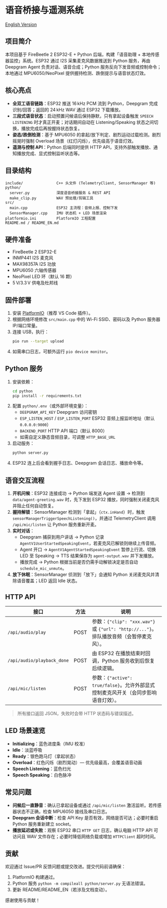 # 语音桥接与遥测系统

[English Version](README_EN.md)

## 项目简介

本项目基于 FireBeetle 2 ESP32-E + Python 后端，构建「语音助理 + 本地传感器监控」系统。ESP32 通过 I2S 采集麦克风数据推送到 Python 服务，再由 Deepgram Agent 负责对话、语音合成；Python 服务反向下发音频或控制命令；本地通过 MPU6050/NeoPixel 提供握持检测、跌倒提示与语音状态灯效。

## 核心亮点

- **全双工语音链路**：ESP32 推送 16 kHz PCM 流到 Python，Deepgram 完成识别/回答；返回的 24 kHz WAV 通过 ESP32 下载播放。
- **三段式语音状态**：启动预置问候语后保持静默，只有拿起设备触发 `SPEECH LISTENING` 时才真正开麦；对话期间自动在 Listening/Speaking 状态之间切换，播放完成后再按握持状态恢复。
- **姿态/跌倒检测**：基于 MPU6050 的拿起/放下判定、剧烈运动过载检测。剧烈摇晃时强制 Overload 场景（红灯闪烁），优先级高于语音灯效。
- **遥测与控制 API**：Python 后端同时提供 HTTP API，支持外部触发播放、通知播放完成、显式控制监听状态等。

## 目录结构

```
include/               C++ 头文件 (TelemetryClient, SensorManager 等)
python/
  server.py            深度语音桥接服务 & REST API
  make_clip.py         WAV 预处理/剪辑工具
src/
  main.cpp             ESP32 主流程：音频上报、控制下发
  SensorManager.cpp    IMU 状态机 + LED 场景渲染
platformio.ini         PlatformIO 工程配置
README.md / README_EN.md
```

## 硬件准备

- FireBeetle 2 ESP32-E
- INMP441 I2S 麦克风
- MAX98357A I2S 功放
- MPU6050 六轴传感器
- NeoPixel LED 环（默认 16 颗）
- 5 V/3.3 V 供电及杜邦线

## 固件部署

1. 安装 [PlatformIO](https://platformio.org/)（推荐 VS Code 插件）。
2. 根据网络环境修改 `src/main.cpp` 中的 Wi-Fi SSID、密码以及 Python 服务器 IP/端口常量。
3. 连接 USB，执行：
   ```bash
   pio run --target upload
   ```
4. 如需串口日志，可额外运行 `pio device monitor`。

## Python 服务

1. 安装依赖：
   ```bash
   cd python
   pip install -r requirements.txt
   ```
2. 配置 `python/.env`（或外部环境变量）：
   - `DEEPGRAM_API_KEY` Deepgram 访问密钥
   - `ESP_LISTEN_HOST` / `ESP_LISTEN_PORT` ESP32 音频上报监听地址（默认 `0.0.0.0:9000`）
   - `BACKEND_PORT` HTTP API 端口（默认 8000）
   - 如需自定义静态音频目录，可调整 `HTTP_BASE_URL`
3. 启动服务：
   ```bash
   python server.py
   ```
4. ESP32 连上后会看到握手日志、Deepgram 会话日志、播放命令等。

## 语音交互流程

1. **开机问候**：ESP32 连接成功 → Python 端发送 Agent 设置 → 检测到 `data/agent-greeting.wav` 时，先下发到 ESP32 播放，同时强制关闭麦克风并阻止任何自动恢复。
2. **握持解锁**：SensorManager 检测到「拿起」（`ctx.inHand`）时，触发 `sensorManagerTriggerSpeechListening()`，并通过 TelemetryClient 调用 `/api/mic/listen` 让 Python 服务重新开麦。
3. **实时对话**：
   - Deepgram 捕获到用户讲话 → Python 记录 `AgentV1UserStartedSpeakingEvent`，若麦克风已解锁则继续上传音频。
   - Agent 开口 → `AgentV1AgentStartedSpeakingEvent` 暂停上行流、切换 LED 至 Speaking → TTS 结果保存为 `agent-output.wav` 并下发播放。
   - 播放完成 → Python 根据当前是否仍需手动解锁决定是否自动 `schedule_mic_unmute`。
4. **放下休眠**：SensorManager 侦测到「放下」会通知 Python 关闭麦克风并清除语音覆盖；LED 返回 Idle 状态。

## HTTP API

| 接口 | 方法 | 说明 |
| ---- | ---- | ---- |
| `/api/audio/play` | POST | 参数：`{"clip": "xxx.wav"}` 或 `{"url": "http://..."}`。排队播放音频（会暂停麦克风）。 |
| `/api/audio/playback_done` | POST | 由 ESP32 在播放结束时回调，Python 服务收到后恢复后续逻辑。 |
| `/api/mic/listen` | POST | 参数：`{"active": true/false}`。允许外部显式控制麦克风开关（会同步影响语音灯效）。 |

> 所有接口返回 JSON，失败时会带 HTTP 状态码与错误描述。

## LED 场景速览

- **Initializing**：蓝色进度条（IMU 校准）
- **Idle**：淡蓝呼吸
- **Ready**：银色跑马灯（拿起状态）
- **Overload**：红色闪烁（剧烈晃动）— 优先级最高，会覆盖语音动画
- **Speech Listening**：蓝色扫光
- **Speech Speaking**：白色脉冲

## 常见问题

- **问候后一直静音**：确认已拿起设备或通过 `/api/mic/listen` 激活监听。若传感器状态不正确，检查 MPU6050 接线及串口日志。
- **Deepgram 会话中断**：检查 API Key 是否有效，网络是否可达；必要时重启 Python 服务重新建立 socket。
- **播放延迟或失败**：观察 ESP32 串口 `HTTP GET` 日志，确认电脑 HTTP API 可访问且 WAV 文件存在；必要时降低网络负载或增加 `HTTPClient` 超时时间。

## 贡献

欢迎通过 Issue/PR 反馈问题或提交改进。提交代码前请确保：

1. PlatformIO 构建通过。
2. Python 服务 `python -m compileall python/server.py` 无语法错误。
3. 更新 README/README_EN（若涉及文档变动）。

感谢使用与贡献！
